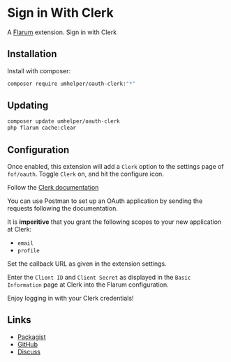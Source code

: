# Sign in With Clerk


A [Flarum](http://flarum.org) extension. Sign in with Clerk

## Installation

Install with composer:

```sh
composer require umhelper/oauth-clerk:"*"
```

## Updating

```sh
composer update umhelper/oauth-clerk
php flarum cache:clear
```

## Configuration

Once enabled, this extension will add a `Clerk` option to the settings page of `fof/oauth`. Toggle `Clerk` on, and hit the configure icon.

Follow the [Clerk documentation](https://api.clerk.com/authentication/sign-in-with-clerk)

You can use Postman to set up an OAuth application by sending the requests following the documentation.

It is **imperitive** that you grant the following scopes to your new application at Clerk:
- `email`
- `profile`

Set the callback URL as given in the extension settings.

Enter the `Client ID` and `Client Secret` as displayed in the `Basic Information` page at Clerk into the Flarum configuration.

Enjoy logging in with your Clerk credentials!

## Links

- [Packagist](https://packagist.org/packages/umhelper/oauth-clerk)
- [GitHub](https://github.com/umhelper/oauth-clerk)
- [Discuss](https://discuss.flarum.org/d/33713-sign-in-with-clerk-oauth)
